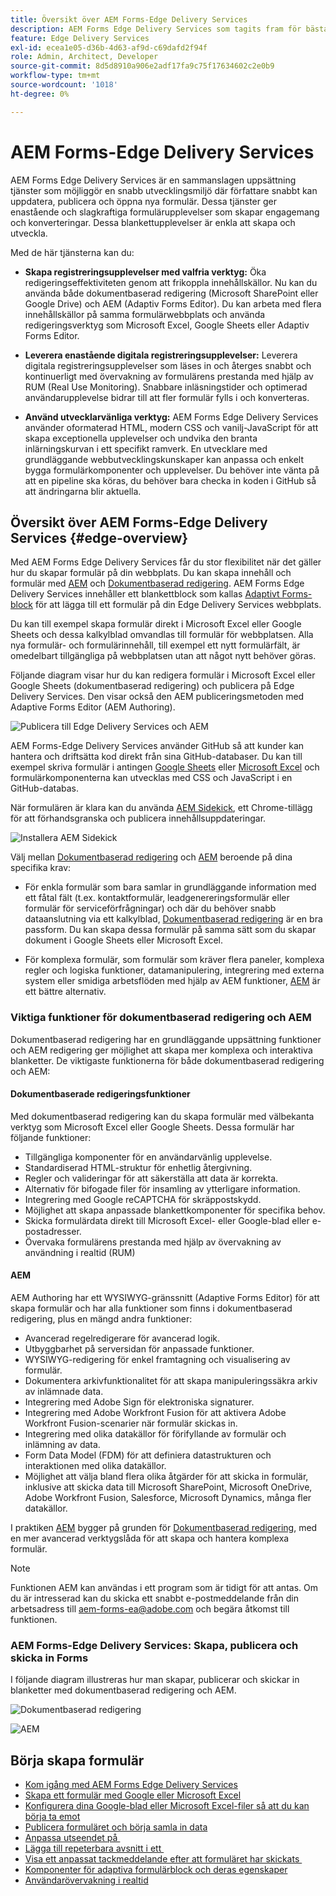 ```yaml
---
title: Översikt över AEM Forms-Edge Delivery Services
description: AEM Forms Edge Delivery Services som tagits fram för bästa prestanda och som gör det möjligt att förutse framtiden för smidig datainsamling och användarengagemang.
feature: Edge Delivery Services
exl-id: ecea1e05-d36b-4d63-af9d-c69dafd2f94f
role: Admin, Architect, Developer
source-git-commit: 8d5d8910a906e2adf17fa9c75f17634602c2e0b9
workflow-type: tm+mt
source-wordcount: '1018'
ht-degree: 0%

---
```


# AEM Forms-Edge Delivery Services

AEM Forms Edge Delivery Services är en sammanslagen uppsättning tjänster som möjliggör en snabb utvecklingsmiljö där författare snabbt kan uppdatera, publicera och öppna nya formulär. Dessa tjänster ger enastående och slagkraftiga formulärupplevelser som skapar engagemang och konverteringar. Dessa blankettupplevelser är enkla att skapa och utveckla.

Med de här tjänsterna kan du:

* **Skapa registreringsupplevelser med valfria verktyg:** Öka redigeringseffektiviteten genom att frikoppla innehållskällor. Nu kan du använda både dokumentbaserad redigering (Microsoft SharePoint eller Google Drive) och AEM (Adaptiv Forms Editor). Du kan arbeta med flera innehållskällor på samma formulärwebbplats och använda redigeringsverktyg som Microsoft Excel, Google Sheets eller Adaptiv Forms Editor.

* **Leverera enastående digitala registreringsupplevelser:** Leverera digitala registreringsupplevelser som läses in och återges snabbt och kontinuerligt med övervakning av formulärens prestanda med hjälp av RUM (Real Use Monitoring). Snabbare inläsningstider och optimerad användarupplevelse bidrar till att fler formulär fylls i och konverteras.

* **Använd utvecklarvänliga verktyg:** AEM Forms Edge Delivery Services använder oformaterad HTML, modern CSS och vanilj-JavaScript för att skapa exceptionella upplevelser och undvika den branta inlärningskurvan i ett specifikt ramverk. En utvecklare med grundläggande webbutvecklingskunskaper kan anpassa och enkelt bygga formulärkomponenter och upplevelser. Du behöver inte vänta på att en pipeline ska köras, du behöver bara checka in koden i GitHub så att ändringarna blir aktuella.

## Översikt över AEM Forms-Edge Delivery Services {#edge-overview}

Med AEM Forms Edge Delivery Services får du stor flexibilitet när det gäller hur du skapar formulär på din webbplats. Du kan skapa innehåll och formulär med [AEM](/help/forms/creating-adaptive-form-core-components.md) och [Dokumentbaserad redigering](/help/edge/docs/forms/create-forms.md). AEM Forms Edge Delivery Services innehåller ett blankettblock som kallas [Adaptivt Forms-block](/help/edge/docs/forms/create-forms.md) för att lägga till ett formulär på din Edge Delivery Services webbplats.

Du kan till exempel skapa formulär direkt i Microsoft Excel eller Google Sheets och dessa kalkylblad omvandlas till formulär för webbplatsen. Alla nya formulär- och formulärinnehåll, till exempel ett nytt formulärfält, är omedelbart tillgängliga på webbplatsen utan att något nytt behöver göras.

Följande diagram visar hur du kan redigera formulär i Microsoft Excel eller Google Sheets (dokumentbaserad redigering) och publicera på Edge Delivery Services. Den visar också den AEM publiceringsmetoden med Adaptive Forms Editor (AEM Authoring).

![Publicera till Edge Delivery Services och AEM](/help/edge/assets/AEM-forms-with-EDS-publishing.png)

AEM Forms-Edge Delivery Services använder GitHub så att kunder kan hantera och driftsätta kod direkt från sina GitHub-databaser. Du kan till exempel skriva formulär i antingen [Google Sheets](/help/edge/docs/forms/create-forms.md) eller [Microsoft Excel](/help/edge/docs/forms/create-forms.md) och formulärkomponenterna kan utvecklas med CSS och JavaScript i en GitHub-databas.

När formulären är klara kan du använda [AEM Sidekick](/help/edge/docs/forms/tutorial.md#preview-and-publish-your-content), ett Chrome-tillägg för att förhandsgranska och publicera innehållsuppdateringar.

![Installera AEM Sidekick](/help/edge/assets/aem-sidekick-preview-publish-forms.png)

Välj mellan [Dokumentbaserad redigering](#document-based-authoring-features) och [AEM](#aem-authoring-features) beroende på dina specifika krav:

* För enkla formulär som bara samlar in grundläggande information med ett fåtal fält (t.ex. kontaktformulär, leadgenereringsformulär eller formulär för serviceförfrågningar) och där du behöver snabb dataanslutning via ett kalkylblad, [Dokumentbaserad redigering](#document-based-authoring-features) är en bra passform. Du kan skapa dessa formulär på samma sätt som du skapar dokument i Google Sheets eller Microsoft Excel.

* För komplexa formulär, som formulär som kräver flera paneler, komplexa regler och logiska funktioner, datamanipulering, integrering med externa system eller smidiga arbetsflöden med hjälp av AEM funktioner, [AEM](#aem-authoring-features) är ett bättre alternativ.


### Viktiga funktioner för dokumentbaserad redigering och AEM

Dokumentbaserad redigering har en grundläggande uppsättning funktioner och AEM redigering ger möjlighet att skapa mer komplexa och interaktiva blanketter. De viktigaste funktionerna för både dokumentbaserad redigering och AEM:

#### Dokumentbaserade redigeringsfunktioner

Med dokumentbaserad redigering kan du skapa formulär med välbekanta verktyg som Microsoft Excel eller Google Sheets. Dessa formulär har följande funktioner:

* Tillgängliga komponenter för en användarvänlig upplevelse.
* Standardiserad HTML-struktur för enhetlig återgivning.
* Regler och valideringar för att säkerställa att data är korrekta.
* Alternativ för bifogade filer för insamling av ytterligare information.
* Integrering med Google reCAPTCHA för skräppostskydd.
* Möjlighet att skapa anpassade blankettkomponenter för specifika behov.
* Skicka formulärdata direkt till Microsoft Excel- eller Google-blad eller e-postadresser.
* Övervaka formulärens prestanda med hjälp av övervakning av användning i realtid (RUM)

#### AEM

AEM Authoring har ett WYSIWYG-gränssnitt (Adaptive Forms Editor) för att skapa formulär och har alla funktioner som finns i dokumentbaserad redigering, plus en mängd andra funktioner:

* Avancerad regelredigerare för avancerad logik.
* Utbyggbarhet på serversidan för anpassade funktioner.
* WYSIWYG-redigering för enkel framtagning och visualisering av formulär.
* Dokumentera arkivfunktionalitet för att skapa manipuleringssäkra arkiv av inlämnade data.
* Integrering med Adobe Sign för elektroniska signaturer.
* Integrering med Adobe Workfront Fusion för att aktivera Adobe Workfront Fusion-scenarier när formulär skickas in.
* Integrering med olika datakällor för förifyllande av formulär och inlämning av data.
* Form Data Model (FDM) för att definiera datastrukturen och interaktionen med olika datakällor.
* Möjlighet att välja bland flera olika åtgärder för att skicka in formulär, inklusive att skicka data till Microsoft SharePoint, Microsoft OneDrive, Adobe Workfront Fusion, Salesforce, Microsoft Dynamics, många fler datakällor.

I praktiken [AEM](/help/forms/creating-adaptive-form-core-components.md) bygger på grunden för [Dokumentbaserad redigering](/help/edge/docs/forms/create-forms.md), med en mer avancerad verktygslåda för att skapa och hantera komplexa formulär.

>[!NOTE]
>
>
> Funktionen AEM kan användas i ett program som är tidigt för att antas. Om du är intresserad kan du skicka ett snabbt e-postmeddelande från din arbetsadress till aem-forms-ea@adobe.com och begära åtkomst till funktionen.

### AEM Forms-Edge Delivery Services: Skapa, publicera och skicka in Forms

I följande diagram illustreras hur man skapar, publicerar och skickar in blanketter med dokumentbaserad redigering och AEM.

![Dokumentbaserad redigering ](/help/edge/assets/document-based-authoring-workflow.png)

![AEM](/help/edge/assets/aem-authoring-workflow.png)

## Börja skapa formulär

* [Kom igång med AEM Forms Edge Delivery Services](/help/edge/docs/forms/tutorial.md)
* [Skapa ett formulär med Google eller Microsoft Excel](/help/edge/docs/forms/create-forms.md)
* [Konfigurera dina Google-blad eller Microsoft Excel-filer så att du kan börja ta emot &#x200B;](/help/edge/docs/forms/submit-forms.md)
* [Publicera formuläret och börja samla in data](/help/edge/docs/forms/publish-forms.md)
* [Anpassa utseendet på &#x200B;](/help/edge/docs/forms/style-theme-forms.md)
* [Lägga till repeterbara avsnitt i ett &#x200B;](/help/edge/docs/forms/repeatable-forms.md)
* [Visa ett anpassat tackmeddelande efter att formuläret har skickats &#x200B;](/help/edge/docs/forms/thank-you-page-form.md)
* [Komponenter för adaptiva formulärblock och deras egenskaper](/help/edge/docs/forms/form-components.md)
* [Användarövervakning i realtid](https://www.aem.live/developer/rum#authentication)

<!-- 

## Start creating forms

<div>

  <style>
    .card-container {
        width: calc(33.33% - 10px);;
        margin: 5px;
        border: 1px solid #ccc;
        border-radius: 5px;
        padding: 5px;
        box-sizing: border-box;
        transition: background-color 0.3s ease; /* Adding transition effect */
    }
    .card-container:hover {
        background-color: #f0f0f0; /* Changing background color on hover */
    }
</style>

<div style="display: flex; flex-wrap: wrap; justify-content: space-between; margin: -5px;">
    <div class="card-container">
        <a href="/help/edge/docs/forms/create-forms.md">
            <img src="/help/edge/assets/smock_devices_18_n.svg" alt="Create a form using eds forms" style="border-radius: 5px;"> </b>
            <br><b style="margin-top: 5px;">Create a form using Google Sheets or Microsoft Excel</b>
        </a>
        <p>Create forms that load and render quickly and automatically reflows on mobile devices.</p>
    </div>
    <div class="card-container">
        <a href="/help/edge/docs/forms/create-forms.md#manually-configure-a-spreadsheet-to-accept-data">   
            <img src="/help/edge/assets/smock_platformdatamapping_18_n.svg" alt="Submit form" alt="Use Form Fragments in an EDS Form" style="border-radius: 5px;"> </b>
            <br><b style="margin-top: 5px;">Submit form to spreadsheet</b>
        </a>
        <p>Submit forms directly to your Microsoft Excel or Google Sheets.</p>
    </div>
     <div class="card-container">
        <a href="/help/edge/docs/forms/style-theme-forms.md">
            <img src="/help/edge/assets/smock_imageautomode_18_N.svg" alt="Apply styles or themes to an eds form" style="border-radius: 5px;"> </b>
            <br><b style="margin-top: 5px;">Customize a theme</b>
        </a>
        <p>Create a consistent brand image by applying the same theme across forms.</p>
    </div>
      <div class="card-container">
        <a href="/help/edge/docs/forms/validate-forms.md">
            <img src="/help/edge/assets/smock_condition_18_n.svg" alt="Add validations to form fields" style="border-radius: 5px;"> </b>
            <br><b style="margin-top: 5px;">Apply field validations</b>
        </a>
        <p>Reduce errors and frustration by checking form inputs for proper formatting.</p>
    </div> 
            <div class="card-container">
        <a href="/help/edge/docs/forms/rules-forms.md">
            <img src="/help/edge/assets/smock_documentfragment_18_n.svg" alt="Use rules to add dynamic behaviour to a form" style="border-radius: 5px;"> </b>
            <br><b style="margin-top: 5px;">Use rules to add dynamic behaviour to a form</b>
        </a>
        <p>Reuse preconfigured fragments across multiple forms.</p>
    </div>
    <div class="card-container">
        <a href="/help/edge/docs/forms/translate-forms.md">  
            <img src="/help/edge/assets/smock_abc_18_n.svg" alt="Translate an EDS Form" style="border-radius: 5px;"> </b>
            <br><b style="margin-top: 5px;">Translate a form</b>
        </a>
        <p>Extend the reach of your forms while keeping costs in check.</p>
    </div>
    <div class="card-container">
        <a href="/help/edge/docs/forms/repeatable-forms.md">  
            <img src="/help/edge/assets/smock_addto_18_n.svg" alt="Add repeatable sections to an EDS Form" style="border-radius: 5px;"> </b>
            <br><b style="margin-top: 5px;">Add repeatable sections</b>
        </a>
        <p>Effortlessly create and add repeatable sections to a form.</p>
    </div>
    <div class="card-container">
        <a href="/help/edge/docs/forms/custom-components-forms.md"> 
            <img src="/help/edge/assets/smock_userdeveloper_18_n.svg" alt="Create custom forms components using standard JavaScript and CSS"  style="border-radius: 5px;"> </b>
            <br><b style="margin-top: 5px;">Create custom components</b>
        </a>
        <p>Use standard JavaScript and CSS to create components and themes.</p>
    </div>
    <div class="card-container">
        <a href="/help/edge/docs/forms/recaptacha-forms.md">  
            <img src="/help//edge/assets/smock_keyclock_18_n.svg" alt="Use reCAPTCHA in an EDS Form" style="border-radius: 5px;"> </b>
            <br><b style="margin-top: 5px;">Use reCAPTCHA</b>
        </a>
        <p>Use OOTB reCAPTCHA integration for robust spam and bot protection.</p>
    </div>


</div>


</br>


-->